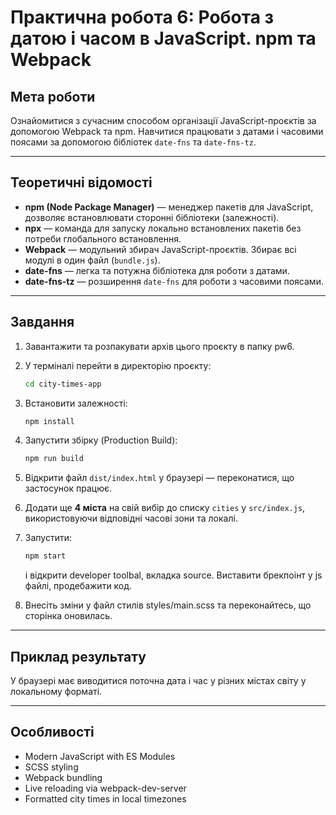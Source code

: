 #  Практична робота 6: Робота з датою і часом в JavaScript. npm та Webpack

##  Мета роботи

Ознайомитися з сучасним способом організації JavaScript-проєктів за допомогою Webpack та npm. Навчитися працювати з датами і часовими поясами за допомогою бібліотек `date-fns` та `date-fns-tz`.

---

##  Теоретичні відомості

- **npm (Node Package Manager)** — менеджер пакетів для JavaScript, дозволяє встановлювати сторонні бібліотеки (залежності).
- **npx** — команда для запуску локально встановлених пакетів без потреби глобального встановлення.
- **Webpack** — модульний збирач JavaScript-проєктів. Збирає всі модулі в один файл (`bundle.js`).
- **date-fns** — легка та потужна бібліотека для роботи з датами.
- **date-fns-tz** — розширення `date-fns` для роботи з часовими поясами.

---

## Завдання

1. Завантажити та розпакувати архів цього проєкту в папку pw6.
2. У терміналі перейти в директорію проєкту:
   ```bash
   cd city-times-app
   ```
3. Встановити залежності:
   ```bash
   npm install
   ```
4. Запустити збірку (Production Build):
   ```bash
   npm run build
   ```
5. Відкрити файл `dist/index.html` у браузері — переконатися, що застосунок працює.
6. Додати ще **4 міста** на свій вибір до списку `cities` у `src/index.js`, використовуючи відповідні часові зони та локалі.
7. Запустити:
   ```bash
   npm start
   ```
   і відкрити developer toolbal, вкладка source. Виставити брекпоінт у js файлі, продебажити код.

7. Внесіть зміни у файл стилів styles/main.scss та переконайтесь, що сторінка оновилась. 

---

## Приклад результату

У браузері має виводитися поточна дата і час у різних містах світу у локальному форматі.

---

## Особливості

- Modern JavaScript with ES Modules
- SCSS styling
- Webpack bundling
- Live reloading via webpack-dev-server
- Formatted city times in local timezones

